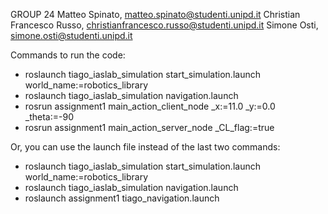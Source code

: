 GROUP 24
Matteo Spinato, matteo.spinato@studenti.unipd.it
Christian Francesco Russo, christianfrancesco.russo@studenti.unipd.it
Simone Osti, simone.osti@studenti.unipd.it

Commands to run the code:
 - roslaunch tiago_iaslab_simulation start_simulation.launch world_name:=robotics_library
 - roslaunch tiago_iaslab_simulation navigation.launch
 - rosrun assignment1 main_action_client_node _x:=11.0 _y:=0.0 _theta:=-90
 - rosrun assignment1 main_action_server_node _CL_flag:=true
 
Or, you can use the launch file instead of the last two commands:
 - roslaunch tiago_iaslab_simulation start_simulation.launch world_name:=robotics_library
 - roslaunch tiago_iaslab_simulation navigation.launch
 - roslaunch assignment1 tiago_navigation.launch

